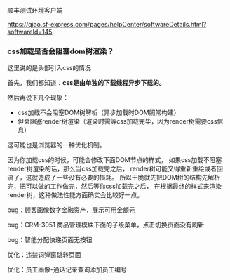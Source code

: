 顺丰测试环境客户端

https://qiao.sf-express.com/pages/helpCenter/softwareDetails.html?softwareId=145











### css加载是否会阻塞dom树渲染？

这里说的是头部引入css的情况

首先，我们都知道：**css是由单独的下载线程异步下载的。**

然后再说下几个现象：

- css加载不会阻塞DOM树解析（异步加载时DOM照常构建）
- 但会阻塞render树渲染（渲染时需等css加载完毕，因为render树需要css信息）

这可能也是浏览器的一种优化机制。

因为你加载css的时候，可能会修改下面DOM节点的样式，
如果css加载不阻塞render树渲染的话，那么当css加载完之后，
render树可能又得重新重绘或者回流了，这就造成了一些没有必要的损耗。
所以干脆就先把DOM树的结构先解析完，把可以做的工作做完，然后等你css加载完之后，
在根据最终的样式来渲染render树，这种做法性能方面确实会比较好一点。

















bug：顾客画像数字金融资产，展示可用金额元

bug：CRM-3051 商品管理模块下面的子级菜单，点击切换页面没有刷新

bug：智能分配快递页面无按钮

优化：违禁词弹窗跳转页面

优化：员工画像-通话记录查询添加员工编号



















